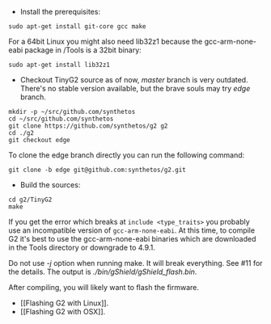 * Install the prerequisites:

```
sudo apt-get install git-core gcc make
```

For a 64bit Linux you might also need lib32z1 because the gcc-arm-none-eabi package in /Tools is a 32bit binary:

```
sudo apt-get install lib32z1
```

* Checkout TinyG2 source
as of now, *master* branch is very outdated. There's no stable version available, but the brave souls may try *edge* branch.

```
mkdir -p ~/src/github.com/synthetos
cd ~/src/github.com/synthetos
git clone https://github.com/synthetos/g2 g2
cd ./g2
git checkout edge
```

To clone the edge branch directly you can run the following command:

```
git clone -b edge git@github.com:synthetos/g2.git
```

* Build the sources:

```
cd g2/TinyG2
make
```

If you get the error which breaks at ``include <type_traits>`` you probably use an incompatible version of ``gcc-arm-none-eabi``. At this time, to compile G2 it's best to use the gcc-arm-none-eabi binaries which are downloaded in the Tools directory or downgrade to 4.9.1.

Do not use *-j* option when running make. It will break everything. See #11 for the details.
The output is *./bin/gShield/gShield_flash.bin*. 

After compiling, you will likely want to flash the firmware. 
- [[Flashing G2 with Linux]].
- [[Flashing G2 with OSX]].
